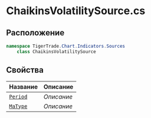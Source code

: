 
# ChaikinsVolatilitySource.cs
## Расположение
```csharp
namespace TigerTrade.Chart.Indicators.Sources  
    class ChaikinsVolatilitySource
```

## Свойства
| Название | Описание |
| --- | --- |
| [`Period`](./Свойства/Period.md) | *Описание* |
| [`MaType`](./Свойства/MaType.md) | *Описание* |
